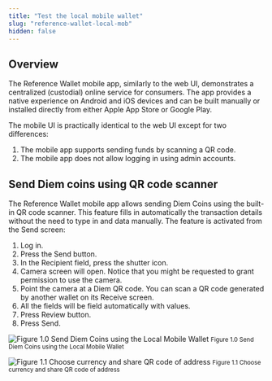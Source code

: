 ```yaml
---
title: "Test the local mobile wallet"
slug: "reference-wallet-local-mob"
hidden: false
---
```

## Overview

The Reference Wallet mobile app, similarly to the web UI, demonstrates a centralized (custodial) online service for consumers. The app provides a native experience on Android and iOS devices and can be built manually or installed directly from either Apple App Store or Google Play.

The mobile UI is practically identical to the web UI except for two differences:

1. The mobile app supports sending funds by scanning a QR code.
2. The mobile app does not allow logging in using admin accounts.


## Send Diem coins using QR code scanner

The Reference Wallet mobile app allows sending Diem Coins using the built-in QR code scanner. This feature fills in automatically the transaction details without the need to type in and data manually. The feature is activated from the Send screen:

1. Log in.
2. Press the Send button.
3. In the Recipient field, press the shutter icon.
4. Camera screen will open. Notice that you might be requested to grant permission to use the camera.
5. Point the camera at a Diem QR code. You can scan a QR code generated by another wallet on its Receive screen.
6. All the fields will be field automatically with values.
7. Press Review button.
8. Press Send.


![Figure 1.0 Send Diem Coins using the Local Mobile Wallet](/img/docs/mobile-w-send.png)
<small className="figure">Figure 1.0 Send Diem Coins using the Local Mobile Wallet</small>


![Figure 1.1 Choose currency and share QR code of address](/img/docs/mobile-w-receive.png)
<small className="figure">Figure 1.1 Choose currency and share QR code of address</small>

<br/>
<ThankFirst/>
